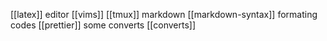 [[latex]]
editor [[vims]]
[[tmux]]
markdown [[markdown-syntax]]
formating codes [[prettier]]
some converts [[converts]]
